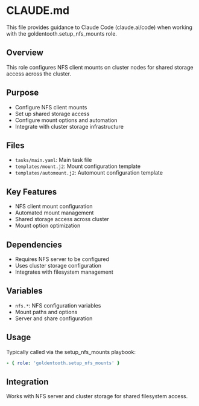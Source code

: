 # CLAUDE.md

This file provides guidance to Claude Code (claude.ai/code) when working with the goldentooth.setup_nfs_mounts role.

## Overview

This role configures NFS client mounts on cluster nodes for shared storage access across the cluster.

## Purpose

- Configure NFS client mounts
- Set up shared storage access
- Configure mount options and automation
- Integrate with cluster storage infrastructure

## Files

- `tasks/main.yaml`: Main task file
- `templates/mount.j2`: Mount configuration template
- `templates/automount.j2`: Automount configuration template

## Key Features

- NFS client mount configuration
- Automated mount management
- Shared storage access across cluster
- Mount option optimization

## Dependencies

- Requires NFS server to be configured
- Uses cluster storage configuration
- Integrates with filesystem management

## Variables

- `nfs.*`: NFS configuration variables
- Mount paths and options
- Server and share configuration

## Usage

Typically called via the setup_nfs_mounts playbook:
```yaml
- { role: 'goldentooth.setup_nfs_mounts' }
```

## Integration

Works with NFS server and cluster storage for shared filesystem access.